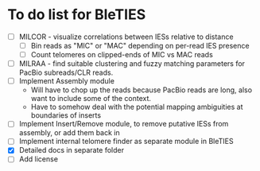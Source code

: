 To do list for BleTIES
======================

 - [ ] MILCOR - visualize correlations between IESs relative to distance
     - [ ] Bin reads as "MIC" or "MAC" depending on per-read IES presence
     - [ ] Count telomeres on clipped-ends of MIC vs MAC reads
 - [ ] MILRAA - find suitable clustering and fuzzy matching parameters for
     PacBio subreads/CLR reads.
 - [ ] Implement Assembly module 
    - Will have to chop up the reads because PacBio reads are long, also want to
       include some of the context. 
    - Have to somehow deal with the potential mapping ambiguities at boundaries
       of inserts
 - [ ] Implement Insert/Remove module, to remove putative IESs from assembly, or
     add them back in
 - [ ] Implement internal telomere finder as separate module in BleTIES
 - [x] Detailed docs in separate folder
 - [ ] Add license
